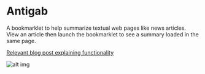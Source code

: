 # Antigab
A bookmarklet to help summarize textual web pages like news articles. View an article then launch the bookmarklet to see a summary loaded in the same page.

[Relevant blog post explaining functionality](http://davebunten.com/blog/714.html)

![alt img](http://bntn.co/assets/img/port/antigab.jpg)
